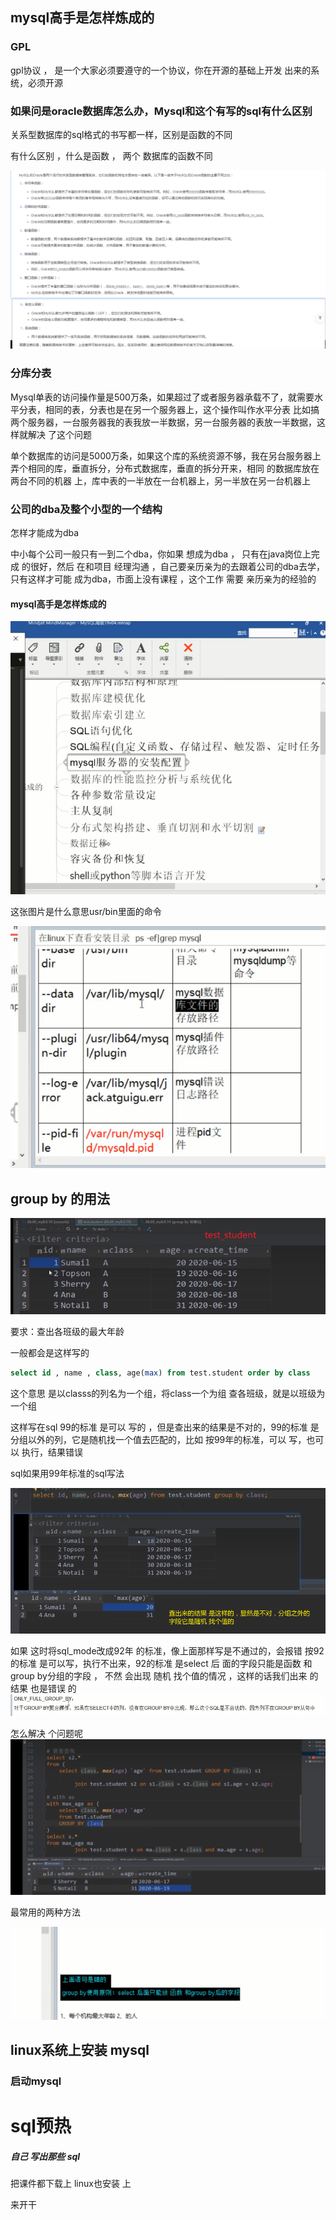 ## mysql高手是怎样炼成的



### GPL

gpl协议 ，  是一个大家必须要遵守的一个协议，你在开源的基础上开发 出来的系统，必须开源 





### 如果问是oracle数据库怎么办，Mysql和这个有写的sql有什么区别 

关系型数据库的sql格式的书写都一样，区别是函数的不同

有什么区别 ，什么是函数 ，   两个 数据库的函数不同

![image-20240310174549313](https://raw.githubusercontent.com/Eat-garlic/picture/master/CWZJ/20240310174549.png)



### 分库分表

Mysql单表的访问操作量是500万条，如果超过了或者服务器承载不了，就需要水平分表，相同的表，分表也是在另一个服务器上，这个操作叫作水平分表  比如搞两个服务器，一台服务器我的表我放一半数据，另一台服务器的表放一半数据，这样就解决 了这个问题



单个数据库的访问是5000万条，如果这个库的系统资源不够，我在另台服务器上弄个相同的库，垂直拆分，分布式数据库，垂直的拆分开来，相同 的数据库放在两台不同的机器 上，库中表的一半放在一台机器上，另一半放在另一台机器上







### 公司的dba及整个小型的一个结构

怎样才能成为dba

中小每个公司一般只有一到二个dba，你如果 想成为dba ， 只有在java岗位上完成 的很好，然后 在和项目 经理沟通 ，自己要亲历亲为的去跟着公司的dba去学，只有这样才可能 成为dba，市面上没有课程 ，这个工作 需要 亲历亲为的经验的



#### mysql高手是怎样炼成的

![image-20240310172111400](https://raw.githubusercontent.com/Eat-garlic/picture/master/CWZJ/20240310172111.png)









这张图片是什么意思usr/bin里面的命令

![](https://raw.githubusercontent.com/Eat-garlic/picture/master/CWZJ/20240311021827.png)







## group by  的用法 



![image-20240311194745481](https://raw.githubusercontent.com/Eat-garlic/picture/master/CWZJ/image-20240311194745481.png)





要求：查出各班级的最大年龄

一般都会是这样写的

```sql
select id , name , class, age(max) from test.student order by class
```

这个意思 是以classs的列名为一个组，将class一个为组  查各班级，就是以班级为一个组



这样写在sql 99的标准 是可以 写的 ，但是查出来的结果是不对的，99的标准 是分组以外的列，它是随机找一个值去匹配的，比如     按99年的标准，可以 写，也可以 执行，结果错误



sql如果用99年标准的sql写法

![image-20240311200222333](https://raw.githubusercontent.com/Eat-garlic/picture/master/CWZJ/image-20240311200222333.png)

  如果 这时将sql_mode改成92年 的标准，像上面那样写是不通过的，会报错          按92的标准 是可以写，执行不出来，92的标准 是select 后 面的字段只能是函数 和group by分组的字段 ， 不然 会出现 随机 找个值的情况 ，这样的话我们出来 的结果 也是错误 的![image-20240311203015127](https://raw.githubusercontent.com/Eat-garlic/picture/master/CWZJ/image-20240311203015127.png)



怎么解决 个问题呢![image-20240311201812460](https://raw.githubusercontent.com/Eat-garlic/picture/master/CWZJ/image-20240311201812460.png)



最常用的两种方法

![image-20240311202553770](https://raw.githubusercontent.com/Eat-garlic/picture/master/CWZJ/image-20240311202553770.png)









## linux系统上安装 mysql

### 启动mysql





# sql预热

#####  自己 写出那些 sql 



把课件都下载上 linux也安装 上

来开干 









